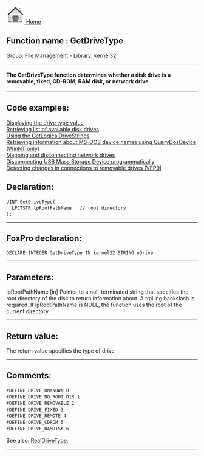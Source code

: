 [<img src="../../images/home.png"> Home ](https://github.com/VFPX/Win32API)  

## Function name : GetDriveType
Group: [File Management](../../functions_group.md#File_Management)  -  Library: [kernel32](../../Libraries.md#kernel32)  
***  


#### The GetDriveType function determines whether a disk drive is a removable, fixed, CD-ROM, RAM disk, or network drive
***  


## Code examples:
[Displaying the drive type value](../../samples/sample_012.md)  
[Retrieving list of available disk drives](../../samples/sample_013.md)  
[Using the GetLogicalDriveStrings](../../samples/sample_017.md)  
[Retrieving information about MS-DOS device names using QueryDosDevice (WinNT only)](../../samples/sample_241.md)  
[Mapping and disconnecting network drives](../../samples/sample_387.md)  
[Disconnecting USB Mass Storage Device programmatically](../../samples/sample_553.md)  
[Detecting changes in connections to removable drives (VFP9)](../../samples/sample_573.md)  

## Declaration:
```foxpro  
UINT GetDriveType(
  LPCTSTR lpRootPathName   // root directory
);  
```  
***  


## FoxPro declaration:
```foxpro  
DECLARE INTEGER GetDriveType IN kernel32 STRING nDrive  
```  
***  


## Parameters:
lpRootPathName 
[in] Pointer to a null-terminated string that specifies the root directory of the disk to return information about. A trailing backslash is required. If lpRootPathName is NULL, the function uses the root of the current directory  
***  


## Return value:
The return value specifies the type of drive  
***  


## Comments:
```txt
#DEFINE DRIVE_UNKNOWN 0  
#DEFINE DRIVE_NO_ROOT_DIR 1  
#DEFINE DRIVE_REMOVABLE 2  
#DEFINE DRIVE_FIXED 3  
#DEFINE DRIVE_REMOTE 4  
#DEFINE DRIVE_CDROM 5  
#DEFINE DRIVE_RAMDISK 6
```
  
See also: [RealDriveType](../shell32/RealDriveType.md).  
  
***  

